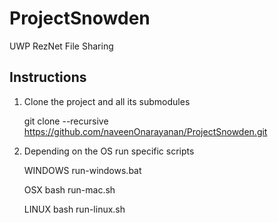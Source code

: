 ProjectSnowden
==============

UWP RezNet File Sharing

Instructions
--------------

1. Clone the project and all its submodules

    git clone --recursive https://github.com/naveenOnarayanan/ProjectSnowden.git

2. Depending on the OS run specific scripts

    WINDOWS
    run-windows.bat

    OSX
    bash run-mac.sh

    LINUX
    bash run-linux.sh


